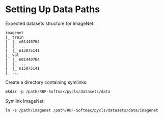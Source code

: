 # Setting Up Data Paths

Expected datasets structure for ImageNet:

```
imagenet
|_ train
|  |_ n01440764
|  |_ ...
|  |_ n15075141
|_ val
|  |_ n01440764
|  |_ ...
|  |_ n15075141
|_ ...
```

Create a directory containing symlinks:

```
mkdir -p /path/RBF-Softmax/pycls/datasets/data
```

Symlink ImageNet:

```
ln -s /path/imagenet /path/RBF-Softmax/pycls/datasets/data/imagenet
```